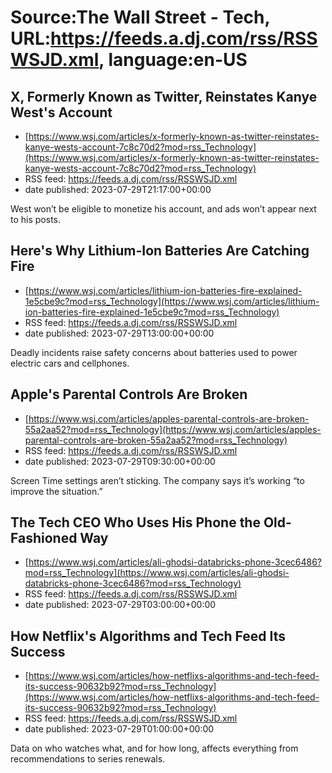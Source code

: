 # Source:The Wall Street - Tech, URL:https://feeds.a.dj.com/rss/RSSWSJD.xml, language:en-US

## X, Formerly Known as Twitter, Reinstates Kanye West's Account
 - [https://www.wsj.com/articles/x-formerly-known-as-twitter-reinstates-kanye-wests-account-7c8c70d2?mod=rss_Technology](https://www.wsj.com/articles/x-formerly-known-as-twitter-reinstates-kanye-wests-account-7c8c70d2?mod=rss_Technology)
 - RSS feed: https://feeds.a.dj.com/rss/RSSWSJD.xml
 - date published: 2023-07-29T21:17:00+00:00

West won’t be eligible to monetize his account, and ads won’t appear next to his posts.

## Here's Why Lithium-Ion Batteries Are Catching Fire
 - [https://www.wsj.com/articles/lithium-ion-batteries-fire-explained-1e5cbe9c?mod=rss_Technology](https://www.wsj.com/articles/lithium-ion-batteries-fire-explained-1e5cbe9c?mod=rss_Technology)
 - RSS feed: https://feeds.a.dj.com/rss/RSSWSJD.xml
 - date published: 2023-07-29T13:00:00+00:00

Deadly incidents raise safety concerns about batteries used to power electric cars and cellphones.

## Apple's Parental Controls Are Broken
 - [https://www.wsj.com/articles/apples-parental-controls-are-broken-55a2aa52?mod=rss_Technology](https://www.wsj.com/articles/apples-parental-controls-are-broken-55a2aa52?mod=rss_Technology)
 - RSS feed: https://feeds.a.dj.com/rss/RSSWSJD.xml
 - date published: 2023-07-29T09:30:00+00:00

Screen Time settings aren’t sticking. The company says it’s working “to improve the situation.”

## The Tech CEO Who Uses His Phone the Old-Fashioned Way
 - [https://www.wsj.com/articles/ali-ghodsi-databricks-phone-3cec6486?mod=rss_Technology](https://www.wsj.com/articles/ali-ghodsi-databricks-phone-3cec6486?mod=rss_Technology)
 - RSS feed: https://feeds.a.dj.com/rss/RSSWSJD.xml
 - date published: 2023-07-29T03:00:00+00:00



## How Netflix's Algorithms and Tech Feed Its Success
 - [https://www.wsj.com/articles/how-netflixs-algorithms-and-tech-feed-its-success-90632b92?mod=rss_Technology](https://www.wsj.com/articles/how-netflixs-algorithms-and-tech-feed-its-success-90632b92?mod=rss_Technology)
 - RSS feed: https://feeds.a.dj.com/rss/RSSWSJD.xml
 - date published: 2023-07-29T01:00:00+00:00

Data on who watches what, and for how long, affects everything from recommendations to series renewals.

